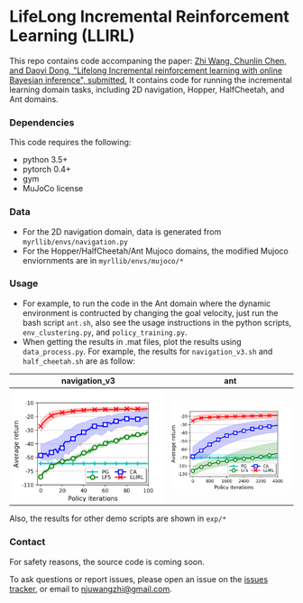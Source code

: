 # LifeLong Incremental Reinforcement Learning (LLIRL)

This repo contains code accompaning the paper: [Zhi Wang, Chunlin Chen, and Daoyi Dong, "Lifelong Incremental reinforcement learning with online Bayesian inference", submitted.]()
It contains code for running the incremental learning domain tasks, including 2D navigation, Hopper, HalfCheetah, and Ant domains.

### Dependencies
This code requires the following:
* python 3.5+
* pytorch 0.4+
* gym
* MuJoCo license

### Data
* For the 2D navigation domain, data is generated from `myrllib/envs/navigation.py`
* For the Hopper/HalfCheetah/Ant Mujoco domains, the modified Mujoco enviornments are in `myrllib/envs/mujoco/*`

### Usage 
* For example, to run the code in the Ant domain where the dynamic environment is contructed by changing the goal velocity, just run the bash script `ant.sh`, also see the usage instructions in the python scripts, `env_clustering.py`, and `policy_training.py`.
* When getting the results in .mat files, plot the results using `data_process.py`. For example, the results for `navigation_v3.sh` and `half_cheetah.sh` are as follow:

navigation_v3 | ant
------------ | -------------
![experimental results for navigation_v3 domain](https://github.com/HeyuanMingong/llirl/blob/master/exp/navigation_v3.png) | ![experimental results for ant domain](https://github.com/HeyuanMingong/llirl/blob/master/exp/cheetah.png)

Also, the results for other demo scripts are shown in `exp/*`

### Contact 
For safety reasons, the source code is coming soon.

To ask questions or report issues, please open an issue on the [issues tracker](https://github.com/HeyuanMingong/llirl/issues), or email to njuwangzhi@gmail.com.
 


